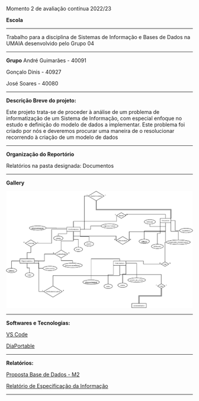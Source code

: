 Momento 2 de avaliação contínua 2022/23

**Escola**

<hr>

Trabalho para a disciplina de Sistemas de Informação e Bases de Dados na UMAIA desenvolvido pelo Grupo 04

<hr>

**Grupo**
André Guimarães - 40091

Gonçalo Dinis - 40927

José Soares - 40080

<hr>

**Descrição Breve do projeto:**

Este projeto trata-se de proceder à análise de um problema de informatização de um Sistema de Informação, com especial enfoque no estudo e definição do
modelo de dados a implementar.
Este problema foi criado por nós e deveremos procurar uma maneira de o resolucionar recorrendo à criação de um modelo de dados

<hr>

**Organização do Reportório**

Relatórios na pasta designada: Documentos

<hr>

**Gallery**

<img title="Diagrama" alt="Diagrama" src="/Momento 2 - G04/Diagram1.png">

<hr>

**Softwares e Tecnologias:**

[VS Code](https://code.visualstudio.com/)

[DiaPortable](https://portableapps.com/apps/office/dia_portable)

<hr>

**Relatórios:**

[Proposta Base de Dados - M2](https://github.com/JoseMSoares/TCM22-SIBD-G04/blob/74567ec05de9463f95cb0663200d56e587aa46fc/Momento%202%20-%20G04/PropostaBaseDados.pdf)

[Relatório de Especificação da Informação](https://github.com/JoseMSoares/TCM22-SIBD-G04/blob/36e6d373b854814925036f35b0b6f81f62e17bf1/rei/rei.md)


<hr>
